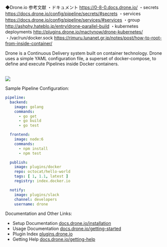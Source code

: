 ◆Drone.io 参考文献
・ドキュメント https://0-8-0.docs.drone.io/
・secrets https://docs.drone.io/config/pipeline/secrets/#secrets
・services https://docs.drone.io/config/pipeline/services/#services
・group http://ashphy.hateblo.jp/entry/drone-parallel-build
・kubernetes deployments http://plugins.drone.io/mactynow/drone-kubernetes/
・/var/run/docker.sock https://rimuru.lunanet.gr.jp/notes/post/how-to-root-from-inside-container/


Drone is a Continuous Delivery system built on container technology. Drone uses a simple YAML configuration file, a superset of docker-compose, to define and execute Pipelines inside Docker containers. 

<br/>

<img src="https://github.com/drone/brand/blob/master/screenshots/screenshot_build_success.png" style="max-width:100px;" />

Sample Pipeline Configuration:

```yaml
pipeline:
  backend:
    image: golang
    commands:
      - go get
      - go build
      - go test

  frontend:
    image: node:6
    commands:
      - npm install
      - npm test

  publish:
    image: plugins/docker
    repo: octocat/hello-world
    tags: [ 1, 1.1, latest ]
    registry: index.docker.io

  notify:
    image: plugins/slack
    channel: developers
    username: drone
```

Documentation and Other Links:

* Setup Documentation [docs.drone.io/installation](http://docs.drone.io/installation/)
* Usage Documentation [docs.drone.io/getting-started](http://docs.drone.io/getting-started/)
* Plugin Index [plugins.drone.io](http://plugins.drone.io/)
* Getting Help [docs.drone.io/getting-help](http://docs.drone.io/getting-help/)
